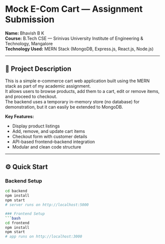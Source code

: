 # Mock E-Com Cart — Assignment Submission  
**Name:** Bhavish B K  
**Course:** B.Tech CSE — Srinivas University Institute of Engineering & Technology, Mangalore  
**Technology Used:** MERN Stack (MongoDB, Express.js, React.js, Node.js)  

---

## 🛒 Project Description
This is a simple e-commerce cart web application built using the MERN stack as part of my academic assignment.  
It allows users to browse products, add them to a cart, edit or remove items, and proceed to checkout.  
The backend uses a temporary in-memory store (no database) for demonstration, but it can easily be extended to MongoDB.  

**Key Features:**
- Display product listings  
- Add, remove, and update cart items  
- Checkout form with customer details  
- API-based frontend–backend integration  
- Modular and clean code structure  

---

## ⚙️ Quick Start

### Backend Setup
```bash
cd backend
npm install
npm start
# server runs on http://localhost:5000

### Frontend Setup
```bash
cd frontend
npm install
npm start
# app runs on http://localhost:3000
